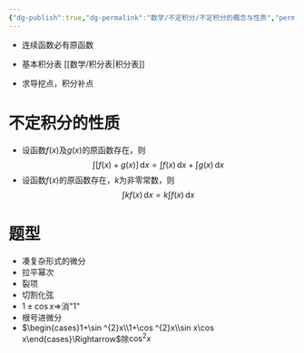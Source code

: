 ```yaml
---
{"dg-publish":true,"dg-permalink":"数学/不定积分/不定积分的概念与性质","permalink":"/数学/不定积分/不定积分的概念与性质/","dgHomeLink":true,"dgPassFrontmatter":false}
---
```



- 连续函数必有原函数
- 基本积分表 [[数学/积分表|积分表]]

- 求导挖点，积分补点

# 不定积分的性质
- 设函数$f(x)$及$g(x)$的原函数存在，则$$\int [f(x)+g(x)] \, \mathrm{d}x =\int f(x) \, \mathrm{d}x +\int g(x) \, \mathrm{d}x $$
- 设函数$f(x)$的原函数存在，$k$为非零常数，则$$\int kf(x) \, \mathrm{d}x =k\int f(x) \, \mathrm{d}x $$
# 题型
- 凑复杂形式的微分
- 拉平幂次
- 裂项
- 切割化弦
- $1\pm\cos x\Rightarrow$消"${1}$"
- 根号进微分
- $\begin{cases}1+\sin ^{2}x\\1+\cos ^{2}x\\sin x\cos x\end{cases}\Rightarrow$除$\cos ^{2}x$
